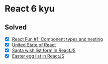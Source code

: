 # React 6 kyu

## Solved

* [x] [React Fun #1: Component types and nesting](https://www.codewars.com/kata/595b9b85ff19c2bd35000013)
* [x] [United State of React](https://www.codewars.com/kata/5a830fa2373c2ec8eb00019d)
* [x] [Santa wish list form in ReactJS](https://www.codewars.com/kata/5a9ecd89fd5777e0790001ea)
* [x] [Easter egg list in ReactJS](https://www.codewars.com/kata/5a95947f4a6b342636000173)

